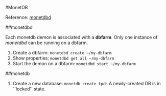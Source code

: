 #MonetDB

Reference: [monetdbd](https://www.monetdb.org/Documentation/monetdbd)

##monetdbd

Each monetdb demon is associated with a **dbfarm**. Only one instance of *monetdbd* can be running on a dbfarm.

1. Create a dbfarm: `monetdbd create ~/my-dbfarm`
2. Show properties: `monetdbd get all ~/my-dbfarm`
3. Start the demon on a dbfarm: `monetdbd start ~/my-dbfarm`

##monetdb

1. Create a new database: `monetdb create tpch`
A newly-created DB is in ``locked'' state.
